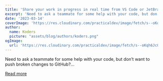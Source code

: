 ```yaml
---
title: 'Share your work in progress in real time from VS Code or JetBrains'
excerpt: 'Need to ask a teammate for some help with your code, but don’t want to push broken changes to GitHub?...'
date: '2023-03-14'
coverImage: 'https://res.cloudinary.com/practicaldev/image/fetch/s--oKqh6Jc0--/c_imagga_scale,f_auto,fl_progressive,h_420,q_auto,w_1000/https://dev-to-uploads.s3.amazonaws.com/uploads/articles/h80oo9s5kyk7w6wvvnga.png'
author:
  name: Koders
  picture: "assets/blog/authors/koders.png"
ogImage:
  url: 'https://res.cloudinary.com/practicaldev/image/fetch/s--oKqh6Jc0--/c_imagga_scale,f_auto,fl_progressive,h_420,q_auto,w_1000/https://dev-to-uploads.s3.amazonaws.com/uploads/articles/h80oo9s5kyk7w6wvvnga.png'
---
```


Need to ask a teammate for some help with your code, but don’t want to push broken changes to GitHub?...

[Read more](https://dev.to/gitlive/share-your-work-in-progress-in-real-time-from-vs-code-or-jetbrains-1i5a)
